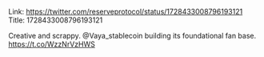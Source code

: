 Link:  https://twitter.com/reserveprotocol/status/1728433008796193121
Title: 1728433008796193121

Creative and scrappy. @Vaya_stablecoin building its foundational fan base. https://t.co/WzzNrVzHWS